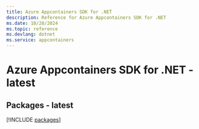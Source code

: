 ```yaml
---
title: Azure Appcontainers SDK for .NET
description: Reference for Azure Appcontainers SDK for .NET
ms.date: 10/28/2024
ms.topic: reference
ms.devlang: dotnet
ms.service: appcontainers
---
```

# Azure Appcontainers SDK for .NET - latest
## Packages - latest
[!INCLUDE [packages](appcontainers-index.md)]